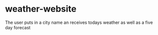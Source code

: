 # weather-website
The user puts in a city name an receives todays weather as well as a five day forecast
